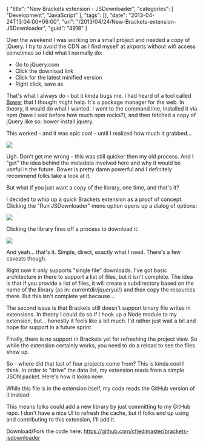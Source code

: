 {
	"title": "New Brackets extension - JSDownloader",
	"categories": [
		"Development",
		"JavaScript"
	],
	"tags": [],
	"date": "2013-04-24T13:04:00+06:00",
	"url": "/2013/04/24/New-Brackets-extension-JSDownloader",
	"guid": "4918"
}

Over the weekend I was working on a small project and needed a copy of jQuery. I try to avoid the CDN as I find myself at airports without wifi access sometimes so I did what I normally do:

<ul>
<li>Go to jQuery.com</li>
<li>Click the download link</li>
<li>Click for the latest minified version</li>
<li>Right click, save as</li>
</ul>
<!--more-->
That's what I always do - but it kinda bugs me. I had heard of a tool called <a href="https://github.com/twitter/bower">Bower</a> that I thought might help. It's a package manager for the web. In theory, it would do what I wanted. I went to the command line, installed it via npm (have I said before how much npm rocks?), and then  fetched a copy of jQuery like so: bower install jquery. 

This worked - and it was epic cool - until I realized how much it grabbed...

<img src="http://www.raymondcamden.com/images/Screenshot_4_24_13_11_28_AM.png" />

Ugh. Don't get me wrong - this was still quicker then my old process. And I "get" the idea behind the metadata involved here and why it would be useful in the future. Bower is pretty damn powerful and I definitely recommend folks take a look at it.

But what if you just want a copy of the library, one time, and that's it? 

I decided to whip up a quick Brackets extension as a proof of concept. Clicking the "Run JSDownloader" menu option opens up a dialog of options:

<img src="http://www.raymondcamden.com/images/Screenshot_4_24_13_11_33_AM.png" />

Clicking the library fires off a process to download it:

<img src="http://www.raymondcamden.com/images/Screenshot_4_24_13_11_35_AM.png" />

And yeah... that's it. Simple, direct, exactly what I need. There's a few caveats though.

Right now it only supports "single file" downloads. I've got basic architecture in there to support a list of files, but it isn't complete. The idea is that if you provide a list of files, it will create a subdirectory based on the name of the library (as in: currentdir/jqueryui/) and then copy the resources there. But this isn't complete yet because...

The second issue is that Brackets still doesn't support binary file writes in extensions. In theory I could do so if I hook up a Node module to my extension, but... honestly it feels like a bit much. I'd rather just wait a bit and hope for support in a future sprint.

Finally, there is no support in Brackets yet for refreshing the project view. So while the extension certainly works, you need to do a reload to see the files show up.

So - where did that last of four projects come from? This is kinda cool I think. In order to "drive" the data list, my extension reads from a simple JSON packet. Here's how it looks now:

<script src="https://gist.github.com/cfjedimaster/5453564.js"></script>

While this file is in the extension itself, my code reads the GitHub version of it instead:

<script src="https://gist.github.com/cfjedimaster/5453567.js"></script>

This means folks could add a new library by just committing to my GitHub repo. I don't have a nice UI to refresh the cache, but if folks end up using and contributing to this extension, I'll add it.

Download/Fork the code here: <a href="https://github.com/cfjedimaster/brackets-jsdownloader">https://github.com/cfjedimaster/brackets-jsdownloader</a>